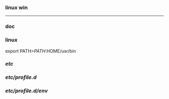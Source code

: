### linux win
---

### doc

### linux
export PATH=$PATH:$HOME/usr/bin

### *etc*
### *etc/profile.d*
### *etc/profile.d/env*











































